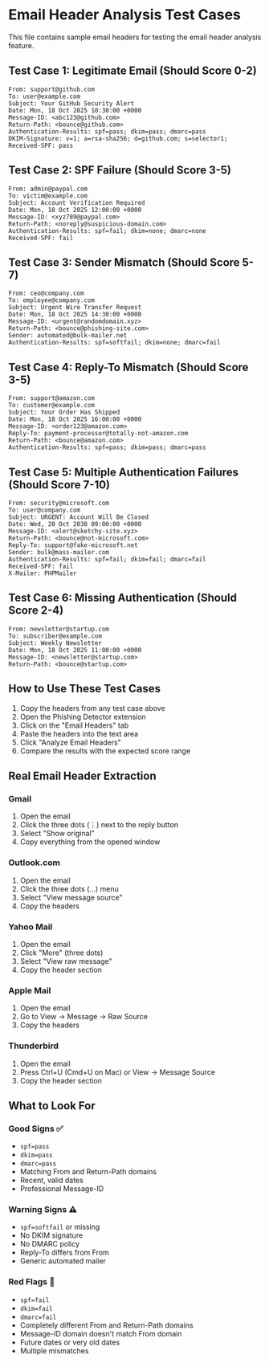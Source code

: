 # Email Header Analysis Test Cases

This file contains sample email headers for testing the email header analysis feature.

## Test Case 1: Legitimate Email (Should Score 0-2)

```
From: support@github.com
To: user@example.com
Subject: Your GitHub Security Alert
Date: Mon, 18 Oct 2025 10:30:00 +0000
Message-ID: <abc123@github.com>
Return-Path: <bounce@github.com>
Authentication-Results: spf=pass; dkim=pass; dmarc=pass
DKIM-Signature: v=1; a=rsa-sha256; d=github.com; s=selector1;
Received-SPF: pass
```

## Test Case 2: SPF Failure (Should Score 3-5)

```
From: admin@paypal.com
To: victim@example.com
Subject: Account Verification Required
Date: Mon, 18 Oct 2025 12:00:00 +0000
Message-ID: <xyz789@paypal.com>
Return-Path: <noreply@suspicious-domain.com>
Authentication-Results: spf=fail; dkim=none; dmarc=none
Received-SPF: fail
```

## Test Case 3: Sender Mismatch (Should Score 5-7)

```
From: ceo@company.com
To: employee@company.com
Subject: Urgent Wire Transfer Request
Date: Mon, 18 Oct 2025 14:30:00 +0000
Message-ID: <urgent@randomdomain.xyz>
Return-Path: <bounce@phishing-site.com>
Sender: automated@bulk-mailer.net
Authentication-Results: spf=softfail; dkim=none; dmarc=fail
```

## Test Case 4: Reply-To Mismatch (Should Score 3-5)

```
From: support@amazon.com
To: customer@example.com
Subject: Your Order Has Shipped
Date: Mon, 18 Oct 2025 16:00:00 +0000
Message-ID: <order123@amazon.com>
Reply-To: payment-processor@totally-not-amazon.com
Return-Path: <bounce@amazon.com>
Authentication-Results: spf=pass; dkim=pass; dmarc=pass
```

## Test Case 5: Multiple Authentication Failures (Should Score 7-10)

```
From: security@microsoft.com
To: user@company.com
Subject: URGENT: Account Will Be Closed
Date: Wed, 20 Oct 2030 09:00:00 +0000
Message-ID: <alert@sketchy-site.xyz>
Return-Path: <bounce@not-microsoft.com>
Reply-To: support@fake-microsoft.net
Sender: bulk@mass-mailer.com
Authentication-Results: spf=fail; dkim=fail; dmarc=fail
Received-SPF: fail
X-Mailer: PHPMailer
```

## Test Case 6: Missing Authentication (Should Score 2-4)

```
From: newsletter@startup.com
To: subscriber@example.com
Subject: Weekly Newsletter
Date: Mon, 18 Oct 2025 11:00:00 +0000
Message-ID: <newsletter@startup.com>
Return-Path: <bounce@startup.com>
```

## How to Use These Test Cases

1. Copy the headers from any test case above
2. Open the Phishing Detector extension
3. Click on the "Email Headers" tab
4. Paste the headers into the text area
5. Click "Analyze Email Headers"
6. Compare the results with the expected score range

## Real Email Header Extraction

### Gmail

1. Open the email
2. Click the three dots (⋮) next to the reply button
3. Select "Show original"
4. Copy everything from the opened window

### Outlook.com

1. Open the email
2. Click the three dots (...) menu
3. Select "View message source"
4. Copy the headers

### Yahoo Mail

1. Open the email
2. Click "More" (three dots)
3. Select "View raw message"
4. Copy the header section

### Apple Mail

1. Open the email
2. Go to View → Message → Raw Source
3. Copy the headers

### Thunderbird

1. Open the email
2. Press Ctrl+U (Cmd+U on Mac) or View → Message Source
3. Copy the header section

## What to Look For

### Good Signs ✅

- `spf=pass`
- `dkim=pass`
- `dmarc=pass`
- Matching From and Return-Path domains
- Recent, valid dates
- Professional Message-ID

### Warning Signs ⚠️

- `spf=softfail` or missing
- No DKIM signature
- No DMARC policy
- Reply-To differs from From
- Generic automated mailer

### Red Flags 🚨

- `spf=fail`
- `dkim=fail`
- `dmarc=fail`
- Completely different From and Return-Path domains
- Message-ID domain doesn't match From domain
- Future dates or very old dates
- Multiple mismatches
